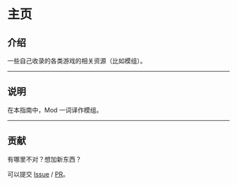 # 主页

## 介绍

一些自己收录的各类游戏的相关资源（比如模组）。

---

## 说明

在本指南中，Mod 一词译作模组。

---

## 贡献

有哪里不对？想加新东西？

可以提交 [Issue](https://github.com/Lyaiya/Everything-Resource-Guide/issues) / [PR](https://github.com/Lyaiya/Everything-Resource-Guide/pulls)。
